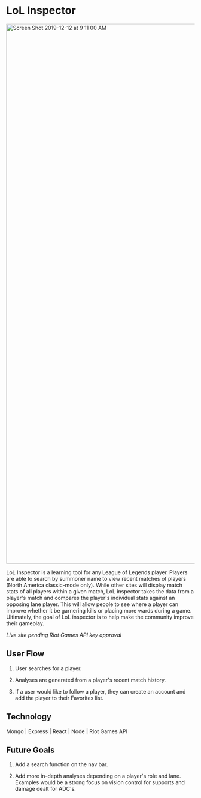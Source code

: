 # LoL Inspector

<img width="1440" alt="Screen Shot 2019-12-12 at 9 11 00 AM" src="https://user-images.githubusercontent.com/53237744/70733519-5a726880-1cbf-11ea-93eb-8b492e25755e.png">

LoL Inspector is a learning tool for any League of Legends player. Players are able to search by summoner name to view recent matches of players (North America classic-mode only). While other sites will display match stats of all players within a given match, LoL inspector takes the data from a player's match and compares the player's individual stats against an opposing lane player. This will allow people to see where a player can improve whether it be garnering kills or placing more wards during a game. Ultimately, the goal of LoL inspector is to help make the community improve their gameplay.

*Live site pending Riot Games API key approval*

## User Flow
1. User searches for a player.

2. Analyses are generated from a player's recent match history.

3. If a user would like to follow a player, they can create an account and add the player to their Favorites list.

## Technology

Mongo | Express | React | Node | Riot Games API

## Future Goals

1. Add a search function on the nav bar.

2. Add more in-depth analyses depending on a player's role and lane. Examples would be a strong focus on vision control for supports and damage dealt for ADC's.